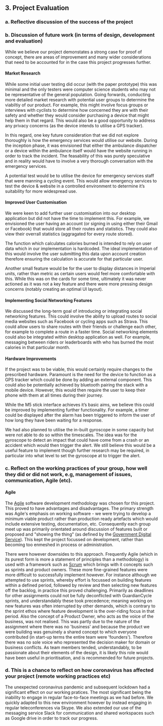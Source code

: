 ## 3. Project Evaluation

### a. Reflective discussion of the success of the project

### b. Discussion of future work (in terms of design, development and evaluation)

While we believe our project demonstates a strong case for proof of concept, there are areas of improvement and many wider considerations that need to be accounted for in the case this project progresses further.

#### Market Research
While some initial user testing did occur (with the paper prototype) this was minimal and the only testers were computer science students who may not be representative of the general population. Going forwards, conducting more detailed market research with potential user groups to determine the viabiltiy of our product. For example, this might involve focus groups or interviews with cyclists to determine how concerned they are with their safety and whether they would consider purchasing a device that might help them in that regard. This would also be a good opportunity to address any privacy concerns (as the device intends to utilise a GPS tracker).

In this regard, one key future consideration that we did not explore thoroughly is how the emergency services would utilise our website. During the inception phase, it was envisioned that either the ambulance dispatcher or a device within the ambulance itself would have the website running in order to track the incident. The feasability of this was purely speculative and in reality would have to involve a very thorough conversation with the emergency services.

A potential test would be to utilise the device for emergency services staff that were manning a cycling event. This would allow emergency services to test the device & website in a controlled environment to determine it’s suitability for more widespread use.

#### Improved User Customisation
We were keen to add further user customisation into our desktop application but did not have the time to implement this. For example, we envisioned the user having an account (or signing in using either their Gmail or Facebook) that would store all their routes and statistics. They could also view their overrall statistics (aggragated for every route stored). 

The function which calculates calories burned is intended to rely on user data which in our implementation is hardcoded. The ideal implementation of this would involve the user submitting this data upon account creation therefore ensuring the calculation is accurate for that particular user.

Another small feature would be for the user to display distances in Imperial units, rather than metric as certain users would feel more comfortable with this. While this was on the cards for some time, ultimately it was never actioned as it was not a key feature and there were more pressing design concerns (notably creating an optimal UI layout).

#### Implementing Social Networking Features
We discussed the long-term goal of introducing or integrating social networking features. This could involve the ability to upload routes to social media websites such as Facebook or cycling apps such as Strava. This could allow users to share routes with their friends or challenge each other, for example to complete a route in a faster time. Social networking elements could also be integrated within desktop application as well. For example, messaging between riders or leaderboards with who has burned the most calories in that particular month.

#### Hardware Improvements
If the project was to be viable, this would certainly require changes to the prescribed hardware. Paramount is the need for the device to function as a GPS tracker which could be done by adding an external component. This could also be potentially achieved by bluetooth pairing the stack with a mobile device. However, this would then require the user to keep their phone with them at all times during their journey.

While the M5 stick interface achieves it’s basic aims, we believe this could be improved by implementing further functionality. For example, a timer could be displayed after the alarm has been triggered to inform the user of how long they have been waiting for a response.

We had also planned to utilise the in-built gyroscope in some capacity but were not able to do so within the timescales. The idea was for the gyroscope to detect an impact that could have come from a crash or an accident which would then trigger the alert. We still believe this would be a useful feature to implement though further research may be required, in particular into what level to set the gyroscope at to trigger the alert.

### c. Reflect on the working practices of your group, how well they did or did not work, e.g, management of issues, communication, Agile (etc).

#### Agile

The [Agile](https://www.agilemanifesto.org/) software development methodology was chosen for this project.  This proved to have advantages and disadvantages.  The primary strength was Agile's emphasis on working software - we were trying to develop a minimum viable product rather than production ready artefacts which would include extensive testing, documentation, etc.  Consequently each group meet up was primarily orientated around discussion of features built or proposed and "showing the thing" (as defined by the [Government Digital Service](https://gdsengagement.blog.gov.uk/2016/11/04/what-we-mean-when-we-say-show-the-thing/)).  This kept the project focussed on development, rather than becoming too enmeshed in process or administration.

There were however downsides to this approach.  Frequently Agile (which in its purest form is more a statement of principles than a methodology) is used with a framework such as [Scrum](https://www.scrum.org) which brings with it concepts such as sprints and product owners.  These more fine-grained features were more difficult to successfully implement however.  For instance although we attempted to use sprints, whereby effort is focussed on building features within a defined period, followed by review and then selecting new features off the backlog, in practice this proved challenging.  Primarily as deadlines for other assignments could not be fully deconflicted with GuardianCycle sprints, and understandably these took precedence; meaning working on new features was often interrupted by other demands, which is contrary to the sprint ethos where feature development is the over-riding focus in that period.  Also the concept of a Product Owner, who acts as the voice of the business, was not realised.  This was partly due to the nature of the assignment where there was no 'business' and because the product we were building was genuinely a shared concept to which everyone contributed (in start-up terms the entire team were 'founders'). Therefore there was no sole voice who represented the decision maker for domain or business conflicts.  As team members tended, understandably, to be passionate about their elements of the design, it is likely this role would have been useful in prioritisation, and is recommended for future projects.

### d. This is a chance to reflect on how coronavirus has affected your project (remote working practices etc)
The unexpected coronavirus pandemic and subsequent lockdown had a significant effect on our working pratices. The most significant being the inability to engage in regular face-to-face meetings as we had before. We quickly adapted to this new environment however by instead engaging in regular teleconferences via Skype. We also extended our use of the messaging service Slack for communication and shared workspaces such as Google drive in order to track our progress.

